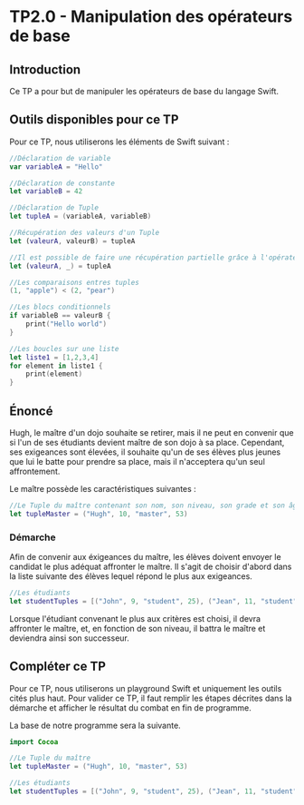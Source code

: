 # TP2.0 - Manipulation des opérateurs de base

## Introduction

Ce TP a pour but de manipuler les opérateurs de base du langage Swift.

## Outils disponibles pour ce TP

Pour ce TP, nous utiliserons les éléments de Swift suivant :

```swift
//Déclaration de variable
var variableA = "Hello"

//Déclaration de constante
let variableB = 42

//Déclaration de Tuple
let tupleA = (variableA, variableB)

//Récupération des valeurs d'un Tuple
let (valeurA, valeurB) = tupleA

//Il est possible de faire une récupération partielle grâce à l'opérateur _
let (valeurA, _) = tupleA

//Les comparaisons entres tuples
(1, "apple") < (2, "pear")

//Les blocs conditionnels
if variableB == valeurB {
    print("Hello world")
}

//Les boucles sur une liste
let liste1 = [1,2,3,4]
for element in liste1 {
    print(element)
}
```

## Énoncé

Hugh, le maître d'un dojo souhaite se retirer, mais il ne peut en convenir que si l'un de ses étudiants devient maître de son dojo à sa place. Cependant, ses exigeances sont élevées, il souhaite qu'un de ses élèves plus jeunes que lui le batte pour prendre sa place, mais il n'acceptera qu'un seul affrontement. 

Le maître possède les caractéristiques suivantes :

```swift
//Le Tuple du maître contenant son nom, son niveau, son grade et son âge en dernier
let tupleMaster = ("Hugh", 10, "master", 53)
```

### Démarche

Afin de convenir aux éxigeances du maître, les élèves doivent envoyer le candidat le plus adéquat affronter le maître. Il s'agit de choisir d'abord dans la liste suivante des élèves lequel répond le plus aux exigeances.

```swift
//Les étudiants
let studentTuples = [("John", 9, "student", 25), ("Jean", 11, "student", 39), ("Chris", 5, "student", 43), ("Hélène", 2, "student", 10), ("Hector", 12, "student", 64)]
```

Lorsque l'étudiant convenant le plus aux critères est choisi, il devra affronter le maître, et, en fonction de son niveau, il battra le maître et deviendra ainsi son successeur.

## Compléter ce TP

Pour ce TP, nous utiliserons un playground Swift et uniquement les outils cités plus haut. Pour valider ce TP, il faut remplir les étapes décrites dans la démarche et afficher le résultat du combat en fin de programme.

La base de notre programme sera la suivante.

```swift
import Cocoa

//Le Tuple du maître
let tupleMaster = ("Hugh", 10, "master", 53)

//Les étudiants
let studentTuples = [("John", 9, "student", 25), ("Jean", 11, "student", 39), ("Chris", 5, "student", 43), ("Hélène", 2, "student", 10), ("Hector", 12, "student", 64)]
```